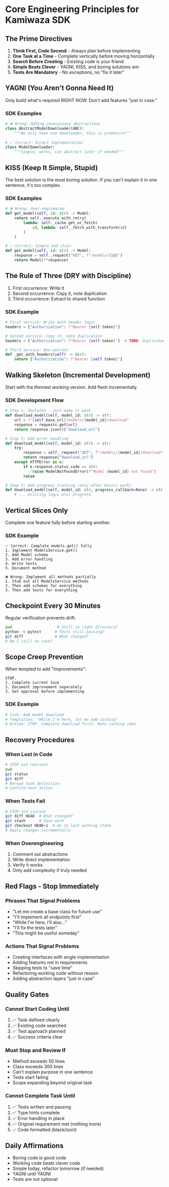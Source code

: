 # Core Engineering Principles for Kamiwaza SDK

## The Prime Directives
1. **Think First, Code Second** - Always plan before implementing
2. **One Task at a Time** - Complete vertically before moving horizontally  
3. **Search Before Creating** - Existing code is your friend
4. **Simple Beats Clever** - YAGNI, KISS, and boring solutions win
5. **Tests Are Mandatory** - No exceptions, no "fix it later"

## YAGNI (You Aren't Gonna Need It)
Only build what's required RIGHT NOW. Don't add features "just in case."

### SDK Examples
```python
# ❌ Wrong: Adding unnecessary abstractions
class AbstractModelDownloader(ABC):
    """We only have one downloader, this is premature"""
    
# ✅ Correct: Direct implementation
class ModelDownloader:
    """Simple, works, can abstract later if needed"""
```

## KISS (Keep It Simple, Stupid)
The best solution is the most boring solution. If you can't explain it in one sentence, it's too complex.

### SDK Examples
```python
# ❌ Wrong: Over-engineered
def get_model(self, id: str) -> Model:
    return self._execute_with_retry(
        lambda: self._cache.get_or_fetch(
            id, lambda: self._fetch_with_transform(id)
        )
    )

# ✅ Correct: Simple and clear
def get_model(self, id: str) -> Model:
    response = self._request("GET", f"/models/{id}")
    return Model(**response)
```

## The Rule of Three (DRY with Discipline)
1. First occurrence: Write it
2. Second occurrence: Copy it, note duplication  
3. Third occurrence: Extract to shared function

### SDK Example
```python
# First service: Write auth header logic
headers = {"Authorization": f"Bearer {self.token}"}

# Second service: Copy it, note duplication
headers = {"Authorization": f"Bearer {self.token}"}  # TODO: Duplicated

# Third service: Now extract
def _get_auth_headers(self) -> dict:
    return {"Authorization": f"Bearer {self.token}"}
```

## Walking Skeleton (Incremental Development)
Start with the thinnest working version. Add flesh incrementally.

### SDK Development Flow
```python
# Step 1: Skeleton - Just make it work
def download_model(self, model_id: str) -> str:
    url = f"{self.base_url}/models/{model_id}/download"
    response = requests.get(url)
    return response.json()["download_url"]

# Step 2: Add error handling
def download_model(self, model_id: str) -> str:
    try:
        response = self._request("GET", f"/models/{model_id}/download")
        return response["download_url"]
    except HTTPError as e:
        if e.response.status_code == 404:
            raise ModelNotFoundError(f"Model {model_id} not found")
        raise

# Step 3: Add progress tracking (only after basics work)
def download_model(self, model_id: str, progress_callback=None) -> str:
    # ... existing logic plus progress
```

## Vertical Slices Only
Complete one feature fully before starting another.

### SDK Example
```
✅ Correct: Complete models.get() fully
1. Implement ModelsService.get()
2. Add Model schema
3. Add error handling  
4. Write tests
5. Document method

❌ Wrong: Implement all methods partially
1. Stub out all ModelsService methods
2. Then add schemas for everything
3. Then add tests for everything
```

## Checkpoint Every 30 Minutes
Regular verification prevents drift:
```bash
pwd                    # Still in right directory?
python -m pytest      # Tests still passing?
git diff              # What changed?
# Am I still on task?
```

## Scope Creep Prevention
When tempted to add "improvements":
```
STOP. 
1. Complete current task
2. Document improvement separately
3. Get approval before implementing
```

### SDK Example
```python
# Task: Add model download
# Temptation: "While I'm here, let me add caching"
# Action: STOP. Complete download first. Note caching idea.
```

## Recovery Procedures

### When Lost in Code
```bash
# STOP and reorient
pwd
git status
git diff
# Reread task definition
# Confirm next action
```

### When Tests Fail
```bash
# STOP and isolate
git diff HEAD  # What changed?
git stash      # Save work
git checkout HEAD~1  # Go to last working state
# Apply changes incrementally
```

### When Overengineering
1. Comment out abstractions
2. Write direct implementation
3. Verify it works
4. Only add complexity if truly needed

## Red Flags - Stop Immediately

### Phrases That Signal Problems
- "Let me create a base class for future use"
- "I'll implement all endpoints first"
- "While I'm here, I'll also..."
- "I'll fix the tests later"
- "This might be useful someday"

### Actions That Signal Problems
- Creating interfaces with single implementation
- Adding features not in requirements
- Skipping tests to "save time"
- Refactoring working code without reason
- Adding abstraction layers "just in case"

## Quality Gates

### Cannot Start Coding Until
1. ✅ Task defined clearly
2. ✅ Existing code searched
3. ✅ Test approach planned
4. ✅ Success criteria clear

### Must Stop and Review If
- Method exceeds 50 lines
- Class exceeds 300 lines
- Can't explain purpose in one sentence
- Tests start failing
- Scope expanding beyond original task

### Cannot Complete Task Until
1. ✅ Tests written and passing
2. ✅ Type hints complete
3. ✅ Error handling in place
4. ✅ Original requirement met (nothing more)
5. ✅ Code formatted (black/isort)

## Daily Affirmations
- Boring code is good code
- Working code beats clever code
- Simple today, refactor tomorrow (if needed)
- YAGNI until YAGNI
- Tests are not optional